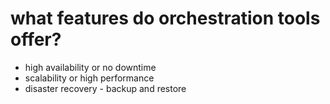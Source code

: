# what features do orchestration tools offer?

- high availability or no downtime
- scalability or high performance
- disaster recovery - backup and restore
